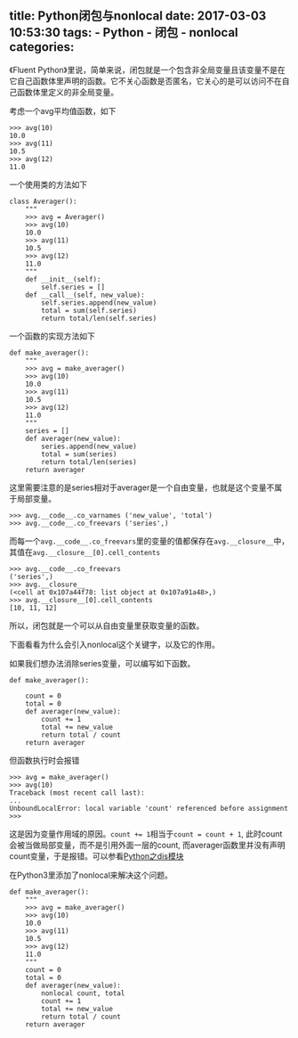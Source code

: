 title: Python闭包与nonlocal
date: 2017-03-03 10:53:30
tags:
    - Python
    - 闭包
    - nonlocal
categories:
---
《Fluent Python》里说，简单来说，闭包就是一个包含非全局变量且该变量不是在它自己函数体里声明的函数。它不关心函数是否匿名，它关心的是可以访问不在自己函数体里定义的非全局变量。

考虑一个avg平均值函数，如下

```
>>> avg(10) 
10.0
>>> avg(11) 
10.5
>>> avg(12) 
11.0
```
一个使用类的方法如下
```
class Averager():
    """
    >>> avg = Averager()
    >>> avg(10)
    10.0
    >>> avg(11)
    10.5
    >>> avg(12)
    11.0
    """
    def __init__(self):
        self.series = []
    def __call__(self, new_value):
        self.series.append(new_value)
        total = sum(self.series)
        return total/len(self.series)
```

一个函数的实现方法如下

```
def make_averager():
    """
    >>> avg = make_averager()
    >>> avg(10)
    10.0
    >>> avg(11)
    10.5
    >>> avg(12)
    11.0
    """
    series = []
    def averager(new_value):
        series.append(new_value)
        total = sum(series)
        return total/len(series)
    return averager
```

这里需要注意的是series相对于averager是一个自由变量，也就是这个变量不属于局部变量。

```
>>> avg.__code__.co_varnames ('new_value', 'total')
>>> avg.__code__.co_freevars ('series',)
```
而每一个`avg.__code__.co_freevars`里的变量的值都保存在`avg.__closure__`中，其值在`avg.__closure__[0].cell_contents`

```
>>> avg.__code__.co_freevars
('series',)
>>> avg.__closure__
(<cell at 0x107a44f78: list object at 0x107a91a48>,) 
>>> avg.__closure__[0].cell_contents
[10, 11, 12]
```

所以，闭包就是一个可以从自由变量里获取变量的函数。

下面看看为什么会引入nonlocal这个关键字，以及它的作用。

如果我们想办法消除series变量，可以编写如下函数。

```
def make_averager():
 
    count = 0
    total = 0
    def averager(new_value):
        count += 1
        total += new_value
        return total / count
    return averager
```

但函数执行时会报错

``` 
>>> avg = make_averager()
>>> avg(10)
Traceback (most recent call last):
...
UnboundLocalError: local variable 'count' referenced before assignment
>>>
```

这是因为变量作用域的原因。`count += 1`相当于`count = count + 1`, 此时count会被当做局部变量，而不是引用外面一层的count, 而averager函数里并没有声明count变量，于是报错。可以参看[Python之dis模块](http://program.dengshilong.org/2017/03/02/Python%E4%B9%8Bdis%E6%A8%A1%E5%9D%97/)

在Python3里添加了nonlocal来解决这个问题。

```
def make_averager():
    """
    >>> avg = make_averager()
    >>> avg(10)
    10.0
    >>> avg(11)
    10.5
    >>> avg(12)
    11.0
    """
    count = 0
    total = 0
    def averager(new_value):
        nonlocal count, total
        count += 1
        total += new_value
        return total / count
    return averager
```
